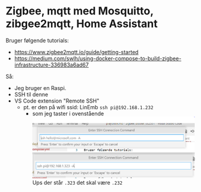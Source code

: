 ﻿# Zigbee, mqtt med Mosquitto, zibgee2mqtt, Home Assistant

Bruger følgende tutorials:
* <https://www.zigbee2mqtt.io/guide/getting-started>
* <https://medium.com/swlh/using-docker-compose-to-build-zigbee-infrastructure-336983a6ad67>


Så:
* Jeg bruger en Raspi.
* SSH til denne
* VS Code extension "Remote SSH"
  * pt. er den på wifi ssid: LinEmb `ssh pi@192.168.1.232`
    * som jeg taster i ovenstående
        ![](./playbook_assets/2022-03-03-08-26-09.png)
        ![](./playbook_assets/2022-03-03-08-27-01.png) Ups der står `.323` det skal være `.232`
